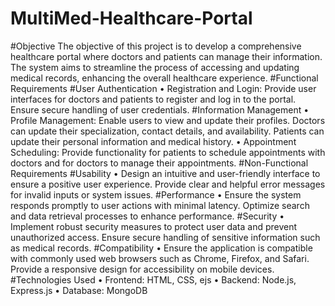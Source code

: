 # MultiMed-Healthcare-Portal
#Objective
The objective of this project is to develop a comprehensive healthcare portal where doctors and patients can manage their information. The system aims to streamline the process of accessing and updating medical records, enhancing the overall healthcare experience.
#Functional Requirements
#User Authentication
•	Registration and Login: Provide user interfaces for doctors and patients to register and log in to the portal. Ensure secure handling of user credentials.
#Information Management
•	Profile Management: Enable users to view and update their profiles. Doctors can update their specialization, contact details, and availability. Patients can update their personal information and medical history.
•	Appointment Scheduling: Provide functionality for patients to schedule appointments with doctors and for doctors to manage their appointments.
#Non-Functional Requirements
#Usability
•	Design an intuitive and user-friendly interface to ensure a positive user experience. Provide clear and helpful error messages for invalid inputs or system issues.
#Performance
•	Ensure the system responds promptly to user actions with minimal latency. Optimize search and data retrieval processes to enhance performance.
#Security
•	Implement robust security measures to protect user data and prevent unauthorized access. Ensure secure handling of sensitive information such as medical records.
#Compatibility
•	Ensure the application is compatible with commonly used web browsers such as Chrome, Firefox, and Safari. Provide a responsive design for accessibility on mobile devices.
#Technologies Used
•	Frontend: HTML, CSS, ejs
•	Backend: Node.js, Express.js
•	Database: MongoDB
